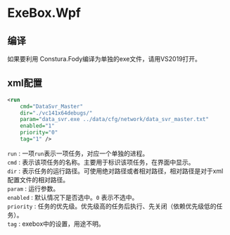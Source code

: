 # ExeBox.Wpf

## 编译
如果要利用 Constura.Fody编译为单独的exe文件，请用VS2019打开。

## xml配置
```xml
<run 
    cmd="DataSvr_Master" 
    dir="./vc141x64debugs/" 
    param="data_svr.exe ../data/cfg/network/data_svr_master.txt"
    enabled="1" 
    priority="0" 
    tag="1" />
```
`run` : 一项`run`表示一项任务，对应一个单独的进程。  
`cmd` : 表示该项任务的名称。主要用于标识该项任务，在界面中显示。  
`dir` : 表示任务的运行路径。可使用绝对路径或者相对路径，相对路径是对于xml配置文件的相对路径。   
`param` : 运行参数。  
`enabled` : 默认情况下是否选中。`0` 表示不选中。  
`priority` : 任务的优先级。优先级高的任务后执行、先关闭（依赖优先级低的任务）。  
`tag` : exebox中的设置，用途不明。